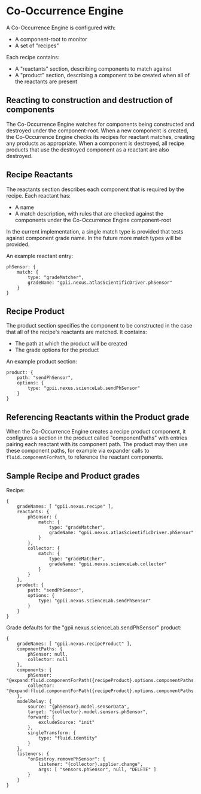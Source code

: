 Co-Occurrence Engine
====================

A Co-Occurrence Engine is configured with:

- A component-root to monitor
- A set of "recipes"

Each recipe contains:

- A "reactants" section, describing components to match against
- A "product" section, describing a component to be created when all of the
  reactants are present

Reacting to construction and destruction of components
------------------------------------------------------

The Co-Occurrence Engine watches for components being constructed and destroyed
under the component-root. When a new component is created, the Co-Occurrence
Engine checks its recipes for reactant matches, creating any products as
appropriate. When a component is destroyed, all recipe products that use the
destroyed component as a reactant are also destroyed.

Recipe Reactants
----------------

The reactants section describes each component that is required by the recipe.
Each reactant has:

- A name
- A match description, with rules that are checked against the components under
  the Co-Occurrence Engine component-root

In the current implementation, a single match type is provided that tests
against component grade name. In the future more match types will be provided.

An example reactant entry:

    phSensor: {
        match: {
            type: "gradeMatcher",
            gradeName: "gpii.nexus.atlasScientificDriver.phSensor"
        }
    }

Recipe Product
--------------

The product section specifies the component to be constructed in the case that
all of the recipe's reactants are matched. It contains:

- The path at which the product will be created
- The grade options for the product

An example product section:

    product: {
        path: "sendPhSensor",
        options: {
            type: "gpii.nexus.scienceLab.sendPhSensor"
        }
    }

Referencing Reactants within the Product grade
----------------------------------------------

When the Co-Occurrence Engine creates a recipe product component, it configures
a section in the product called "componentPaths" with entries pairing each
reactant with its component path. The product may then use these component
paths, for example via expander calls to `fluid.componentForPath`, to reference
the reactant components.

Sample Recipe and Product grades
--------------------------------

Recipe:

    {
        gradeNames: [ "gpii.nexus.recipe" ],
        reactants: {
            phSensor: {
                match: {
                    type: "gradeMatcher",
                    gradeName: "gpii.nexus.atlasScientificDriver.phSensor"
                }
            },
            collector: {
                match: {
                    type: "gradeMatcher",
                    gradeName: "gpii.nexus.scienceLab.collector"
                }
            }
        },
        product: {
            path: "sendPhSensor",
            options: {
                type: "gpii.nexus.scienceLab.sendPhSensor"
            }
        }
    }

Grade defaults for the "gpii.nexus.scienceLab.sendPhSensor" product:

    {
        gradeNames: [ "gpii.nexus.recipeProduct" ],
        componentPaths: {
            phSensor: null,
            collector: null
        },
        components: {
            phSensor: "@expand:fluid.componentForPath({recipeProduct}.options.componentPaths.phSensor)",
            collector: "@expand:fluid.componentForPath({recipeProduct}.options.componentPaths.collector)"
        },
        modelRelay: {
            source: "{phSensor}.model.sensorData",
            target: "{collector}.model.sensors.phSensor",
            forward: {
                excludeSource: "init"
            },
            singleTransform: {
                type: "fluid.identity"
            }
        },
        listeners: {
            "onDestroy.removePhSensor": {
                listener: "{collector}.applier.change",
                args: [ "sensors.phSensor", null, "DELETE" ]
            }
        }
    }
